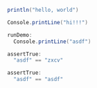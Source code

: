 ```scala mdoc
println("hello, world")
```

```scala mdoc:runzio
Console.printLine("hi!!!")
```

```scala mdoc
runDemo:
  Console.printLine("asdf")
```

```scala mdoc:testzio
assertTrue:
  "asdf" == "zxcv"
```

```scala mdoc:testzio
assertTrue:
  "asdf" == "asdf"
```
